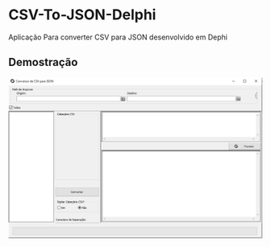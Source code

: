 # CSV-To-JSON-Delphi
Aplicação Para converter CSV para JSON desenvolvido em Dephi

## Demostração
![ScreenShot](https://github.com/0l1v31r4/CSV-To-JSON-Delphi/blob/master/tela.png)
